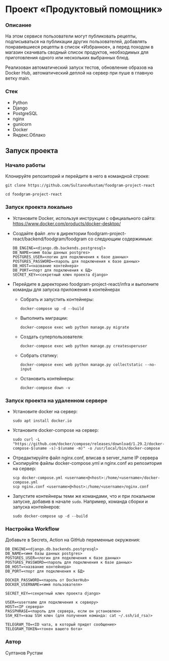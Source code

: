 # Проект «Продуктовый помощник»

### Описание
На этом сервисе пользователи могут публиковать рецепты, подписываться на публикации других пользователей, добавлять понравившиеся рецепты в список «Избранное», а перед походом в магазин скачивать сводный список продуктов, необходимых для приготовления одного или нескольких выбранных блюд.

Реализован автоматический запуск тестов, обновление образов на Docker Hub, автоматический деплой на сервер при пуше в главную ветку main.

### Стек
- Python
- Django
- PostgreSQL
- nginx
- gunicorn
- Docker
- Яндекс.Облако

## Запуск проекта

### Начало работы
Клонируйте репозиторий и перейдите в него в командной строке:
```
git clone https://github.com/SultanovRustam/foodgram-project-react
```
```
cd foodgram-project-react
```
### Запуск проекта локально
- Установите Docker, используя инструкции с официального сайта:
https://www.docker.com/products/docker-desktop/
- Создайте файл .env в директории foodgram-project-react/backend/foodgram/foodgram со следующим содержимым:
    ```
    DB_ENGINE=<django.db.backends.postgresql>
    DB_NAME=<имя базы данных postgres>
    POSTGRES_USER=<логин для подключения к базе данных>
    POSTGRES_PASSWORD=<пароль для подключения к базе данных>
    DB_HOST=<название контейнера>
    DB_PORT=<порт для подключения к БД>
    SECRET_KEY=<секретный ключ проекта django>
    ```
- Перейдите в директорию foodgram-project-react/infra и выполните команды для запуска приложения в контейнерах

    - Собрать и запустить контейнеры:
        ```
        docker-compose up -d --build
        ```
    - Выполнить миграции:
        ```
        docker-compose exec web python manage.py migrate
        ```
    - Создать суперпользователя:
        ```
        docker-compose exec web python manage.py createsuperuser
        ```
    - Собрать статику:
        ```
        docker-compose exec web python manage.py collectstatic --no-input
        ```
    - Остановить контейнеры:
        ```
        docker-compose down -v 
        ```
### Запуск проекта на удаленном сервере
- Установите docker на сервер:
    ```
    sudo apt install docker.io
    ```
- Установите docker-compose на сервер:
    ```
    sudo curl -L "https://github.com/docker/compose/releases/download/1.29.2/docker-compose-$(uname -s)-$(uname -m)" -o /usr/local/bin/docker-compose
    ```
- Отредактируйте файл nginx.conf, вписав в server_name IP сервера
- Скопируйте файлы docker-compose.yml и nginx.conf из репозитория на сервер:
    ```
    scp docker-compose.yml <username>@<host>:/home/<username>/docker-compose.yml
    scp nginx.conf <username>@<host>:/home/<username>/nginx.conf
    ```
- Запустите контейнеры теми же командами, что и при локальном запуске, добавив в начале ```sudo```. Например, команда сборки и запуска контейнеров:
    ```
    sudo docker-compose up -d --build
    ```

### Настройка Workflow
Добавьте в Secrets, Action на GitHub переменные окружения:
```
DB_ENGINE=<django.db.backends.postgresql>
DB_NAME=<имя базы данных postgres>
POSTGRES_USER=<логин для подключения к базе данных>
POSTGRES_PASSWORD=<пароль для подключения к базе данных>
DB_HOST=<название контейнера>
DB_PORT=<порт для подключения к БД>

DOCKER_PASSWORD=<пароль от DockerHub>
DOCKER_USERNAME=<имя пользователя>

SECRET_KEY=<секретный ключ проекта django>

USER=<username для подключения к серверу>
HOST=<IP сервера>
PASSPHRASE=<пароль для сервера, если он установлен>
SSH_KEY=<ваш SSH ключ (для получения команда: cat ~/.ssh/id_rsa)>

TELEGRAM_TO=<ID чата, в который придет сообщение>
TELEGRAM_TOKEN=<токен вашего бота>
```

### Автор

Султанов Рустам
